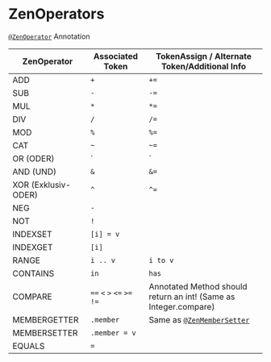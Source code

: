 # ZenOperators

[`@ZenOperator`](/Dev_Area/ZenAnnotations/Annotation_ZenOperator/) Annotation

| ZenOperator         | Associated Token                        | TokenAssign / Alternate Token/Additional Info                      |
| ------------------- | --------------------------------------- | ------------------------------------------------------------------ |
| ADD                 | `+`                                     | `+=`                                                               |
| SUB                 | `-`                                     | `-=`                                                               |
| MUL                 | `*`                                     | `*=`                                                               |
| DIV                 | `/`                                     | `/=`                                                               |
| MOD                 | `%`                                     | `%=`                                                               |
| CAT                 | `~`                                     | `~=`                                                               |
| OR (ODER)           | `|`                                     | `|=`                                                               |
| AND (UND)           | `&`                                 | `&=`                                                           |
| XOR (Exklusiv-ODER) | `^`                                     | `^=`                                                               |
| NEG                 | `-`                                     |                                                                    |
| NOT                 | `!`                                     |                                                                    |
| INDEXSET            | `[i] = v`                               |                                                                    |
| INDEXGET            | `[i]`                                   |                                                                    |
| RANGE               | `i .. v`                                | `i to v`                                                           |
| CONTAINS            | `in`                                    | `has`                                                              |
| COMPARE             | `==` `<` `>` `<=` `>=` `!=` | Annotated Method should return an int! (Same as Integer.compare)   |
| MEMBERGETTER        | `.member`                               | Same as [`@ZenMemberSetter`](/Dev_Area/ZenAnnotations/ZenMembers/) |
| MEMBERSETTER        | `.member = v`                           |                                                                    |
| EQUALS              | `=`                                     |                                                                    |